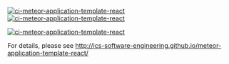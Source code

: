 [![ci-meteor-application-template-react](https://github.com/ics-software-engineering/meteor-application-template-react/actions/workflows/ci.yml/badge.svg)](https://github.com/ics-software-engineering/meteor-application-template-react/actions/workflows/ci.yml)
[![ci-meteor-application-template-react](https://github.com/ics-software-engineering/meteor-application-template-react/actions/workflows/ci.yml/badge.svg)](https://github.com/ics-software-engineering/meteor-application-template-react/actions/workflows/ci.yml)

[![ci-meteor-application-template-react](https://github.com/food-now/MM/actions/workflows/ci.yml/badge.svg)](https://github.com/food-now/MM/actions/workflows/ci.yml)

For details, please see http://ics-software-engineering.github.io/meteor-application-template-react/
